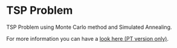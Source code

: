 # TSP Problem

TSP Problem using Monte Carlo method and Simulated Annealing.

For more information you can have a [look here (PT version only)](tex).
